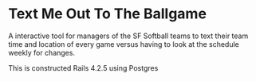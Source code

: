 # Text Me Out To The Ballgame

A interactive tool for managers of the SF Softball teams to text their team time and location of every game versus having to look at the schedule weekly for changes.

This is constructed Rails 4.2.5 using Postgres
